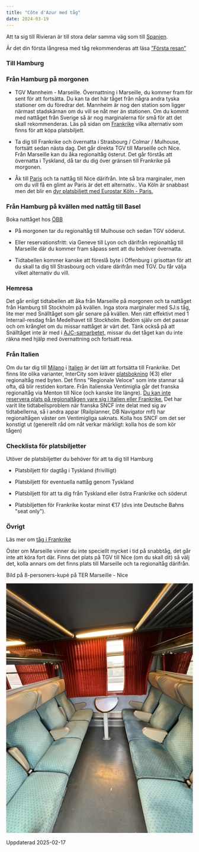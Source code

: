 ```yaml
---
title: "Côte d'Azur med tåg"
date: 2024-03-19
---
```


Att ta sig till Rivieran är till stora delar samma väg som till [Spanien](https://www.trainfo.eu/spanien-resa/).

Är det din första långresa med tåg rekommenderas att läsa [”Första resan”](https://www.trainfo.eu/forsta-resan/)

### Till Hamburg

### Från Hamburg på morgonen

- TGV Mannheim - Marseille. Övernattning i Marseille, du kommer fram för sent för att fortsätta. Du kan ta det här tåget från några andra tyska stationer om du föredrar det. Mannheim är nog den station som ligger närmast stadskärnan om du vill se nåt mer än stationen. Om du kommit med nattåget från Sverige så är nog marginalerna för små för att det skall rekommenderas. Läs på sidan om [Frankrike](https://www.trainfo.eu/frankrike/) vilka alternativ som finns för att köpa platsbiljett.

- Ta dig till Frankrike och övernatta i Strasbourg / Colmar / Mulhouse, fortsätt sedan nästa dag. Det går direkta TGV till Marseille och Nice. Från Marseille kan du åka regionaltåg österut. Det går förstås att övernatta i Tyskland, då tar du dig över gränsen till Frankrike på morgonen.

- Åk till [Paris](https://www.trainfo.eu/paris-resa/) och ta nattåg till Nice därifrån. Inte så bra marginaler, men om du vill få en glimt av Paris är det ett alternativ.. Via Köln är snabbast men det blir en [dyr platsbiljett med Eurostar Köln - Paris.](https://www.trainfo.eu/raileurope/)

### Från Hamburg på kvällen med nattåg till Basel

Boka nattåget hos [ÖBB](https://www.trainfo.eu/nightjet/)

- På morgonen tar du regionaltåg till Mulhouse och sedan TGV söderut.

- Eller reservationsfritt: via Geneve till Lyon och därifrån regionaltåg till Marseille där du kommer fram såpass sent att du behöver övernatta.

- Tidtabellen kommer kanske att föreslå byte i Offenburg i grisottan för att du skall ta dig till Strasbourg och vidare därifrån med TGV. Du får välja vilket alternativ du vill.

### Hemresa

Det går enligt tidtabellen att åka från Marseille på morgonen och ta nattåget från Hamburg till Stockholm på kvällen. Inga stora marginaler med SJ:s tåg, lite mer med Snälltåget som går senare på kvällen. Men rätt effektivt med 1 Interrail-resdag från Medelhavet till Stockholm. Bedöm själv om det passar och om krånglet om du missar nattåget är värt det. Tänk också på att Snälltåget inte är med i [AJC-samarbetet,](https://www.sj.se/om-sj/regler-och-villkor/ajc) missar du det tåget kan du inte räkna med hjälp med övernattning och fortsatt resa.

### Från Italien

Om du tar dig till [Milano](https://www.trainfo.eu/italien-resa/) i [Italien](https://www.trainfo.eu/italien/) är det lätt att fortsätta till Frankrike. Det finns lite olika varianter, InterCity som kräver [platsbokning](https://www.trainfo.eu/nightjet/) (€3) eller regionaltåg med byten. Det finns "Regionale Veloce" som inte stannar så ofta, då blir restiden kortare. Från italienska Ventimiglia går det franska regionaltåg via Menton till Nice (och kanske lite längre). [Du kan inte reservera plats på regionaltågen vare sig i Italien eller Frankrike.](https://www.trainfo.eu/platsbiljettskrav-eller-inte/) Det har varit lite tidtabellsproblem när franska SNCF inte delat med sig av tidtabellerna, så i andra appar (Railplanner, DB Navigator mfl) har regionaltågen väster om Ventimigliga saknats. Kolla hos SNCF om det ser konstigt ut (generellt råd om nåt verkar märkligt: kolla hos de som kör tågen)

### Checklista för platsbiljetter

Utöver de platsbiljetter du behöver för att ta dig till Hamburg

- Platsbiljett för dagtåg i Tyskland (frivilligt)

- Platsbiljett för eventuella nattåg genom Tyskland

- Platsbiljett för att ta dig från Tyskland eller östra Frankrike och söderut

- Platsbiljetten för Frankrike kostar minst €17 (dvs inte Deutsche Bahns "seat only").

### Övrigt

Läs mer om [tåg i Frankrike](https://www.trainfo.eu/frankrike/)

Öster om Marseille vinner du inte speciellt mycket i tid på snabbtåg, det går inte att köra fort där. Finns det plats på TGV till Nice (om du skall dit) så välj det, kolla annars om det finns plats till Marseille och ta regionaltåg därifrån.

Bild på 8-personers-kupé på TER Marseille - Nice

![](images/cote-dazur_1.jpeg?w=768)

Uppdaterad 2025-02-17
